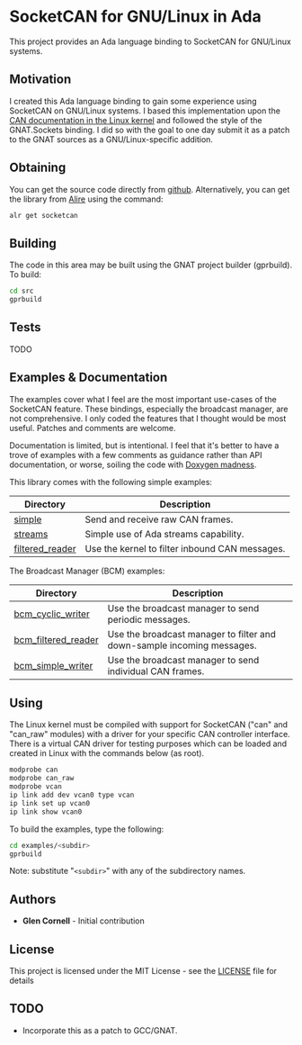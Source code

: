 # SocketCAN for GNU/Linux in Ada

This project provides an Ada language binding to SocketCAN for
GNU/Linux systems.

## Motivation

I created this Ada language binding to gain some experience using
SocketCAN on GNU/Linux systems.  I based this implementation upon the
[CAN documentation in the Linux
kernel](https://www.kernel.org/doc/Documentation/networking/can.txt)
and followed the style of the GNAT.Sockets binding.  I did so with the
goal to one day submit it as a patch to the GNAT sources as a
GNU/Linux-specific addition.

## Obtaining

You can get the source code directly from [github](https://github.com/glencornell/ada-socketcan).  Alternatively, you can get the library from [Alire](https://alire.ada.dev/) using the command:

```bash
alr get socketcan
```

## Building

The code in this area may be built using the GNAT project builder
(gprbuild).  To build:

```bash
cd src
gprbuild
```

## Tests

TODO

## Examples & Documentation

The examples cover what I feel are the most important use-cases of the
SocketCAN feature. These bindings, especially the broadcast manager,
are not comprehensive.  I only coded the features that I thought would
be most useful.  Patches and comments are welcome.

Documentation is limited, but is intentional.  I feel that it's better
to have a trove of examples with a few comments as guidance rather
than API documentation, or worse, soiling the code with [Doxygen
madness](https://blog.codinghorror.com/coding-without-comments/).

This library comes with the following simple examples:

|Directory|Description|
|---|---|
|[simple](examples/simple)|Send and receive raw CAN frames.|
|[streams](examples/streams)|Simple use of Ada streams capability.|
|[filtered_reader](examples/filtered_reader)|Use the kernel to filter inbound CAN messages.|

The Broadcast Manager (BCM) examples:

|Directory|Description|
|---|---|
|[bcm_cyclic_writer](examples/bcm_cyclic_writer)|Use the broadcast manager to send periodic messages.|
|[bcm_filtered_reader](examples/bcm_filtered_reader)|Use the broadcast manager to filter and down-sample incoming messages.|
|[bcm_simple_writer](examples/bcm_simple_writer)|Use the broadcast manager to send individual CAN frames.|

## Using

The Linux kernel must be compiled with support for SocketCAN ("can"
and "can_raw" modules) with a driver for your specific CAN controller
interface.  There is a virtual CAN driver for testing purposes which
can be loaded and created in Linux with the commands below (as root).

```bash
modprobe can
modprobe can_raw
modprobe vcan
ip link add dev vcan0 type vcan
ip link set up vcan0
ip link show vcan0
```

To build the examples, type the following:

```bash
cd examples/<subdir>
gprbuild
```

Note: substitute "```<subdir>```" with any of the subdirectory names.

## Authors

* **Glen Cornell** - Initial contribution

## License

This project is licensed under the MIT License - see the [LICENSE](LICENSE) file for details

## TODO

* Incorporate this as a patch to GCC/GNAT.

